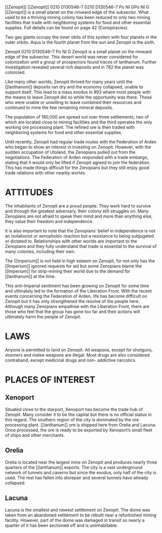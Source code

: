 [[Zenopit]] [[Zenopit]] 0210 D130546–7 0210 D130546–7 Po NI GPo NI G [[Zenopit]] is a small planet on the rimward edge of the subsector. What used to be a thriving mining colony has been reduced to only two mining facilities that trade with neighboring systems for food and other essential supplies. Full details can be found on page 42 (Conspiracies).

Two gas giants occupy the inner obits of this system with four planets in the outer orbits. Aqua is the fourth planet from the sun and Zenopit is the sixth.

Zenopit 0210 D130546–7 Po NI G Zenopit is a small planet on the rimward edge of the subsector. This desert world was never considered for colonization until a group of prospectors found traces of lanthanum. Further investigation revealed several rich deposits and in 782 the planet was colonized.

Like many other worlds, Zenopit thrived for many years until the [[lanthanum]] deposits ran dry and the economy collapsed, unable to support itself. This lead to a mass exodus in 893 where most people with the means to leave Zenopit did so while the opportunity was there. Those who were unable or unwilling to leave combined their resources and continued to mine the few remaining mineral deposits.

The population of 180,000 are spread out over three settlements, two of which are located close to mining facilities and the third operates the only working ore processing plant. The refined ore is then traded with neighboring systems for food and other essential supplies.

Until recently, Zenopit had regular trade routes with the Federation of Arden who began to show an interest in investing on Zenopit. However, with the sudden occupation of Utoland, the Zenopians pulled out from the negotiations. The Federation of Arden responded with a trade embargo, stating that it would only be lifted if Zenopit agreed to join the federation. This has made things difficult for the Zenopians but they still enjoy good trade relations with other nearby worlds.

# ATTITUDES

The inhabitants of Zenopit are a proud people. They work hard to survive and through the greatest adversary, their colony still struggles on. Many Zenopians are not afraid to speak their mind and more than anything else, they value their freedom and independence.

It is also important to note that the Zenopians’ belief in independence is not an isolationist or xenophobic reaction but a resistance to being subjugated or dictated to. Relationships with other worlds are important to the Zenopians and they fully understand that trade is essential to the survival of many colonies, including their own.

The [[Imperium]] is not held in high esteem on Zenopit, for not only has the [[Imperium]] ignored requests for aid but some Zenopians blame the [[Imperium]] for strip-mining their world due to the demand for [[lanthanum]] at the time.

This anti-Imperial sentiment has been growing on Zenopit for some time and ultimately led to the formation of the Liberation Front. With the recent events concerning the Federation of Arden, life has become difficult on Zenopit but it has only strengthened the resolve of the people here. Although many Zenopians empathise with the Liberation Front, there are those who feel that the group has gone too far and their actions will ultimately harm the people of Zenopit.

# LAWS

Anyone is permitted to land on Zenopit. All weapons, except for shotguns, stunners and melee weapons are illegal. Most drugs are also considered contraband, except medicinal drugs and non- addictive narcotics.

# PLACES OF INTEREST

## Xenoport

Situated close to the starport, Xenoport has become the trade hub of Zenopit. Many consider it to be the capital but there is no official status in this regard. The southern region of the city is dominated by the ore processing plant. [[lanthanum]] ore is shipped here from Orelia and Lacuna. Once processed, the ore is ready to be exported by Xenoport’s small fleet of ships and other merchants.

## Orelia

Orelia is located near the largest mine on Zenopit and produces nearly three quarters of the [[lanthanum]] exports. The city is a vast underground network of tunnels and caverns but since the exodus, only half of the city is used. The rest has fallen into disrepair and several tunnels have already collapsed.

## Lacuna

Lacuna is the smallest and newest settlement on Zenopit. The dome was taken from an abandoned settlement to be rebuilt near a refurbished mining facility. However, part of the dome was damaged in transit so nearly a quarter of it has been sectioned off and is uninhabitable.
